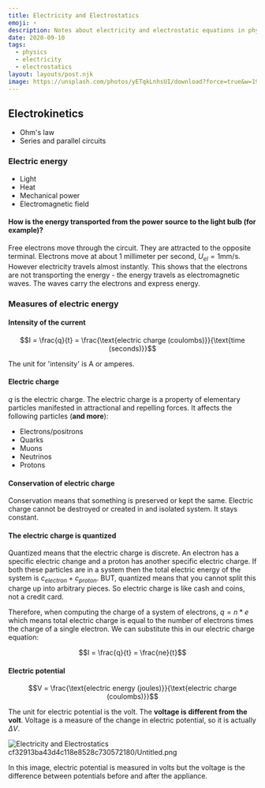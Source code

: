 ```yaml
---
title: Electricity and Electrostatics
emoji: ⚡
description: Notes about electricity and electrostatic equations in physics.
date: 2020-09-10
tags:
  - physics
  - electricity
  - electrostatics
layout: layouts/post.njk
image: https://unsplash.com/photos/yETqkLnhsUI/download?force=true&w=1920
---
```


## Electrokinetics

- Ohm's law
- Series and parallel circuits

### Electric energy

- Light
- Heat
- Mechanical power
- Electromagnetic field

#### How is the energy transported from the power source to the light bulb (for example)?

Free electrons move through the circuit. They are attracted to the opposite terminal. Electrons move at about 1 millimeter per second, $U_{el} = 1$mm/s. However electricity travels almost instantly. This shows that the electrons are not transporting the energy - the energy travels as electromagnetic waves. The waves carry the electrons and express energy.

### Measures of electric energy

#### Intensity of the current

$$I = \frac{q}{t} = \frac{\text{electric charge (coulombs)}}{\text{time (seconds)}}$$

The unit for 'intensity' is A or amperes. 

#### Electric charge

$q$ is the electric charge. The electric charge is a property of elementary particles manifested in attractional and repelling forces. It affects the following particles (**and more**):

- Electrons/positrons
- Quarks
- Muons
- Neutrinos
- Protons

#### Conservation of electric charge

Conservation means that something is preserved or kept the same. Electric charge cannot be destroyed or created in and isolated system. It stays constant.

#### The electric charge is quantized

Quantized means that the electric charge is discrete. An electron has a specific electric change and a proton has another specific electric charge. If both these particles are in a system then the total electric energy of the system is $c_{electron} + c_{proton}$. BUT, quantized means that you cannot split this charge up into arbitrary pieces. So electric charge is like cash and coins, not a credit card.

Therefore, when computing the charge of a system of electrons, $q = n * e$ which means total electric charge is equal to the number of electrons times the charge of a single electron. We can substitute this in our electric charge equation:

$$I = \frac{q}{t} = \frac{ne}{t}$$

#### Electric potential

$$V = \frac{\text{electric energy (joules)}}{\text{electric charge (coulombs)}}$$

The unit for electric potential is the volt. The **voltage is different from the volt**. Voltage is a measure of the change in electric potential, so it is actually $\Delta V$.

![Electricity and Electrostatics cf32913ba43d4c118e8528c730572180/Untitled.png](https://cdn.srg.codes/images/notes/Electricity%20and%20Electrostatics%20cf32913ba43d4c118e8528c730572180/Untitled.png)

In this image, electric potential is measured in volts but the voltage is the difference between potentials before and after the appliance.